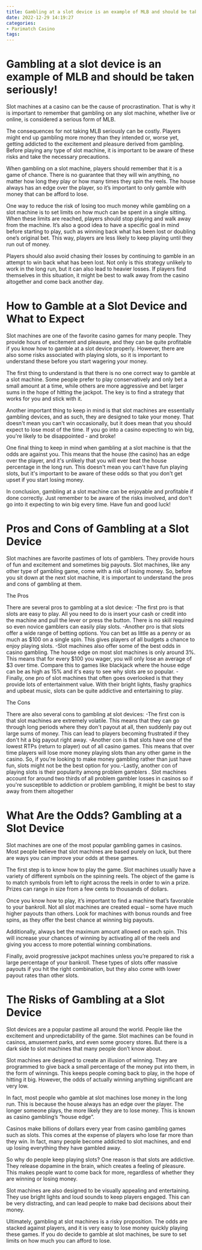 ```yaml
---
title: Gambling at a slot device is an example of MLB and should be taken seriously!
date: 2022-12-29 14:19:27
categories:
- Parimatch Casino
tags:
---
```



#  Gambling at a slot device is an example of MLB and should be taken seriously!

Slot machines at a casino can be the cause of procrastination. That is why it is important to remember that gambling on any slot machine, whether live or online, is considered a serious form of MLB.

The consequences for not taking MLB seriously can be costly. Players might end up gambling more money than they intended or, worse yet, getting addicted to the excitement and pleasure derived from gambling. Before playing any type of slot machine, it is important to be aware of these risks and take the necessary precautions.

When gambling on a slot machine, players should remember that it is a game of chance. There is no guarantee that they will win anything, no matter how long they play or how many times they spin the reels. The house always has an edge over the player, so it’s important to only gamble with money that can be afford to lose.

One way to reduce the risk of losing too much money while gambling on a slot machine is to set limits on how much can be spent in a single sitting. When these limits are reached, players should stop playing and walk away from the machine. It’s also a good idea to have a specific goal in mind before starting to play, such as winning back what has been lost or doubling one’s original bet. This way, players are less likely to keep playing until they run out of money.

Players should also avoid chasing their losses by continuing to gamble in an attempt to win back what has been lost. Not only is this strategy unlikely to work in the long run, but it can also lead to heavier losses. If players find themselves in this situation, it might be best to walk away from the casino altogether and come back another day.

#  How to Gamble at a Slot Device and What to Expect 

Slot machines are one of the favorite casino games for many people. They provide hours of excitement and pleasure, and they can be quite profitable if you know how to gamble at a slot device properly. However, there are also some risks associated with playing slots, so it is important to understand these before you start wagering your money.

The first thing to understand is that there is no one correct way to gamble at a slot machine. Some people prefer to play conservatively and only bet a small amount at a time, while others are more aggressive and bet larger sums in the hope of hitting the jackpot. The key is to find a strategy that works for you and stick with it.

Another important thing to keep in mind is that slot machines are essentially gambling devices, and as such, they are designed to take your money. That doesn't mean you can't win occasionally, but it does mean that you should expect to lose most of the time. If you go into a casino expecting to win big, you're likely to be disappointed - and broke!

One final thing to keep in mind when gambling at a slot machine is that the odds are against you. This means that the house (the casino) has an edge over the player, and it's unlikely that you will ever beat the house percentage in the long run. This doesn't mean you can't have fun playing slots, but it's important to be aware of these odds so that you don't get upset if you start losing money.

In conclusion, gambling at a slot machine can be enjoyable and profitable if done correctly. Just remember to be aware of the risks involved, and don't go into it expecting to win big every time. Have fun and good luck!

#  Pros and Cons of Gambling at a Slot Device 

Slot machines are favorite pastimes of lots of gamblers. They provide hours of fun and excitement and sometimes big payouts. Slot machines, like any other type of gambling game, come with a risk of losing money. So, before you sit down at the next slot machine, it is important to understand the pros and cons of gambling at them.

The Pros 

There are several pros to gambling at a slot device: 
-The first pro is that slots are easy to play. All you need to do is insert your cash or credit into the machine and pull the lever or press the button. There is no skill required so even novice gamblers can easily play slots.
-Another pro is that slots offer a wide range of betting options. You can bet as little as a penny or as much as $100 on a single spin. This gives players of all budgets a chance to enjoy playing slots.
-Slot machines also offer some of the best odds in casino gambling. The house edge on most slot machines is only around 3%. This means that for every $100 you wager, you will only lose an average of $3 over time. Compare this to games like blackjack where the house edge can be as high as 15% and it's easy to see why slots are so popular.
-Finally, one pro of slot machines that often goes overlooked is that they provide lots of entertainment value. With their bright lights, flashy graphics and upbeat music, slots can be quite addictive and entertaining to play.

The Cons 

There are also several cons to gambling at slot devices: 
-The first con is that slot machines are extremely volatile. This means that they can go through long periods where they don't payout at all, then suddenly pay out large sums of money. This can lead to players becoming frustrated if they don't hit a big payout right away.
-Another con is that slots have one of the lowest RTPs (return to player) out of all casino games. This means that over time players will lose more money playing slots than any other game in the casino. So, if you're looking to make money gambling rather than just have fun, slots might not be the best option for you.-Lastly, another con of playing slots is their popularity among problem gamblers . Slot machines account for around two thirds of all problem gambler losses in casinos so if you're susceptible to addiction or problem gambling, it might be best to stay away from them altogether

#  What Are the Odds? Gambling at a Slot Device 

Slot machines are one of the most popular gambling games in casinos. Most people believe that slot machines are based purely on luck, but there are ways you can improve your odds at these games.

The first step is to know how to play the game. Slot machines usually have a variety of different symbols on the spinning reels. The object of the game is to match symbols from left to right across the reels in order to win a prize. Prizes can range in size from a few cents to thousands of dollars.

Once you know how to play, it’s important to find a machine that’s favorable to your bankroll. Not all slot machines are created equal – some have much higher payouts than others. Look for machines with bonus rounds and free spins, as they offer the best chance at winning big payouts.

Additionally, always bet the maximum amount allowed on each spin. This will increase your chances of winning by activating all of the reels and giving you access to more potential winning combinations.

Finally, avoid progressive jackpot machines unless you’re prepared to risk a large percentage of your bankroll. These types of slots offer massive payouts if you hit the right combination, but they also come with lower payout rates than other slots.

#  The Risks of Gambling at a Slot Device

Slot devices are a popular pastime all around the world. People like the excitement and unpredictability of the game. Slot machines can be found in casinos, amusement parks, and even some grocery stores. But there is a dark side to slot machines that many people don’t know about.

Slot machines are designed to create an illusion of winning. They are programmed to give back a small percentage of the money put into them, in the form of winnings. This keeps people coming back to play, in the hope of hitting it big. However, the odds of actually winning anything significant are very low.

In fact, most people who gamble at slot machines lose money in the long run. This is because the house always has an edge over the player. The longer someone plays, the more likely they are to lose money. This is known as casino gambling’s “house edge”.

Casinos make billions of dollars every year from casino gambling games such as slots. This comes at the expense of players who lose far more than they win. In fact, many people become addicted to slot machines, and end up losing everything they have gambled away.

So why do people keep playing slots? One reason is that slots are addictive. They release dopamine in the brain, which creates a feeling of pleasure. This makes people want to come back for more, regardless of whether they are winning or losing money.

Slot machines are also designed to be visually appealing and entertaining. They use bright lights and loud sounds to keep players engaged. This can be very distracting, and can lead people to make bad decisions about their money.

Ultimately, gambling at slot machines is a risky proposition. The odds are stacked against players, and it is very easy to lose money quickly playing these games. If you do decide to gamble at slot machines, be sure to set limits on how much you can afford to lose.